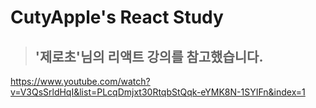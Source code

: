 # CutyApple's React Study 



> ## '제로초'님의 리액트 강의를 참고했습니다. 

https://www.youtube.com/watch?v=V3QsSrldHqI&list=PLcqDmjxt30RtqbStQqk-eYMK8N-1SYIFn&index=1



 

  